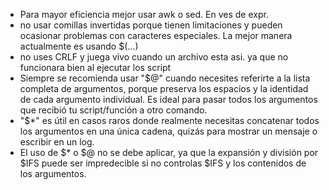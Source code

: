 - Para mayor eficiencia mejor usar awk o sed. En ves de expr.
- no usar comillas invertidas porque tienen limitaciones y pueden ocasionar problemas con caracteres especiales. La mejor manera actualmente es usando $(...)
- no uses CRLF y juega vivo cuando un archivo esta asi. ya que no funcionara bien al ejecutar los script
- Siempre se recomienda usar "$@" cuando necesites referirte a la lista completa de argumentos, porque preserva los espacios y la identidad de cada argumento individual. Es ideal para pasar todos los argumentos que recibió tu script/función a otro comando.
- "$\*" es útil en casos raros donde realmente necesitas concatenar todos los argumentos en una única cadena, quizás para mostrar un mensaje o escribir en un log.
- El uso de $\* o $@ no se debe aplicar, ya que la expansión y división por $IFS puede ser impredecible si no controlas $IFS y los contenidos de los argumentos.
